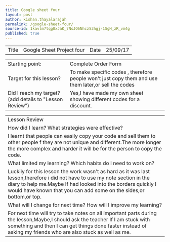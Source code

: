 ```yaml
---
title: Google sheet four
layout: post
author: kishan.thayalarajah
permalink: /google-sheet-four/
source-id: 1kavlm7tqg0xJaK_7NsJO6NhczS3hgj-1SgH_zR_vm4g
published: true
---
```

<table>
  <tr>
    <td>Title</td>
    <td>Google Sheet Project four</td>
    <td>Date</td>
    <td>25/09/17</td>
  </tr>
</table>


<table>
  <tr>
    <td>Starting point:</td>
    <td>Complete Order Form</td>
  </tr>
  <tr>
    <td>Target for this lesson?</td>
    <td>To make specific codes , therefore people won't just copy them and use them later,or sell the codes</td>
  </tr>
  <tr>
    <td>Did I reach my target? 
(add details to "Lesson Review")</td>
    <td>Yes,I have made my own sheet showing different codes for a discount.</td>
  </tr>
</table>


<table>
  <tr>
    <td>Lesson Review</td>
  </tr>
  <tr>
    <td>How did I learn? What strategies were effective? </td>
  </tr>
  <tr>
    <td>I learnt that people can easily copy your code and sell them to other people f they are not unique and different.The more longer the more complex and harder it will be for the person to copy the code.</td>
  </tr>
  <tr>
    <td>What limited my learning? Which habits do I need to work on? </td>
  </tr>
  <tr>
    <td>Luckily for this lesson the work wasn't as hard as it was last lesson,therefore i did not have to use my note section in the diary to help me.Maybe If had looked into the borders quickly I would have known that you can add some on the sides,or bottom,or top.</td>
  </tr>
  <tr>
    <td>What will I change for next time? How will I improve my learning?</td>
  </tr>
  <tr>
    <td>For next time will try to take notes on all important parts during the lesson,Maybe,I should ask the teacher If I  am stuck with something and then I can get things done faster instead of asking my friends who are also stuck as well as me.</td>
  </tr>
</table>


